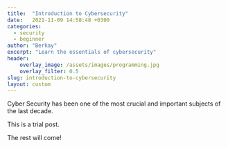 ```yaml
---
title:  "Introduction to Cybersecurity"
date:   2021-11-09 14:58:48 +0300
categories: 
  - security 
  - beginner
author: "Berkay"
excerpt: "Learn the essentials of cybersecurity"
header:
    overlay_image: /assets/images/programming.jpg
    overlay_filter: 0.5
slug: introduction-to-cybersecurity
layout: custom
---
```


Cyber Security has been one of the most crucial and important subjects of the last decade.

This is a trial post.

The rest will come!
